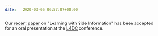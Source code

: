 ```yaml
---
date:   2020-03-05 06:57:07+00:00
---
```


Our <a href="http://www.bachirelkhadir.com/research/publications/#publication-4">recent paper</a> on "Learning with Side Information" has been accepted for an oral presentation at the <a href="https://sites.google.com/berkeley.edu/l4dc/home"><acronym title="Learning for Dynamics and Control ">L4DC</acronym></a> conference.

